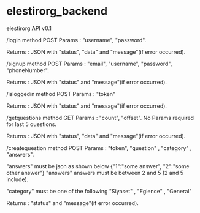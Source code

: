 # elestirorg_backend
elestirorg API v0.1

/login  method POST
Params : "username", "password".

Returns : JSON with "status", "data" and "message"(if error occurred).

/signup method POST
Params : "email", "username", "password", "phoneNumber".

Returns : JSON with "status" and "message"(if error occurred).

/isloggedin method POST
Params : "token"

Returns : JSON with "status" and "message"(if error occurred).

/getquestions method GET
Params : "count", "offset". No Params required for last 5 questions.

Returns : JSON with "status", "data" and "message"(if error occurred).

/createquestion method POST
Params : "token", "question" , "category" , "answers".

"answers" must be json as shown below
 {"1":"some answer", "2":"some other answer"}
 "answers" answers must be between 2 and 5 (2 and 5 include).
 
 "category" must be one of the following
 "Siyaset" , "Eglence" , "General"

Returns : "status" and "message"(if error occurred).
